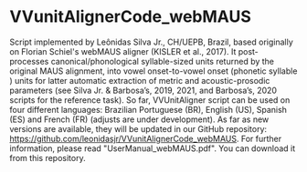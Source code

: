 # VVunitAlignerCode_webMAUS

Script implemented by Leônidas Silva Jr., CH/UEPB, Brazil, based originally on Florian Schiel's webMAUS aligner (KISLER et al., 2017). It post-processes canonical/phonological syllable-sized units returned by the original MAUS alignment, into vowel onset-to-vowel onset (phonetic syllable ) units for latter automatic extraction of metric and acoustic-prosodic parameters (see Silva Jr. & Barbosa’s, 2019, 2021, and Barbosa’s, 2020 scripts for the reference task). 
So far, VVUnitAligner script can be used on four different languages: Brazilian Portuguese (BR), English (US), Spanish (ES) and French (FR) (adjusts are under development).
As far as new versions are available, they will be updated in our GitHub repository: <https://github.com/leonidasjr/VVunitAlignerCode_webMAUS>.
For further information, please read "UserManual_webMAUS.pdf". You can download it from this repository.

